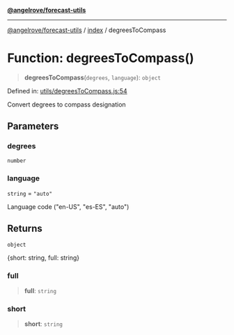 [**@angelrove/forecast-utils**](../../README.md)

***

[@angelrove/forecast-utils](../../README.md) / [index](../README.md) / degreesToCompass

# Function: degreesToCompass()

> **degreesToCompass**(`degrees`, `language`): `object`

Defined in: [utils/degreesToCompass.js:54](https://github.com/angelrove/forecast-utils/blob/70e10e7c60236c7ed7f338eae21c685612803c30/src/utils/degreesToCompass.js#L54)

Convert degrees to compass designation

## Parameters

### degrees

`number`

### language

`string` = `"auto"`

Language code ("en-US", "es-ES", "auto")

## Returns

`object`

{short: string, full: string}

### full

> **full**: `string`

### short

> **short**: `string`
